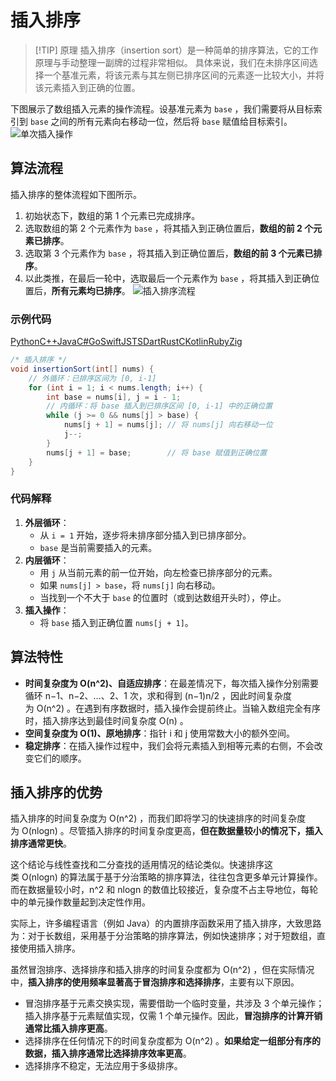 # 插入排序

>[!TIP] 原理
>插入排序（insertion sort）是一种简单的排序算法，它的工作原理与手动整理一副牌的过程非常相似。
具体来说，我们在未排序区间选择一个基准元素，将该元素与其左侧已排序区间的元素逐一比较大小，并将该元素插入到正确的位置。

下图展示了数组插入元素的操作流程。设基准元素为 `base` ，我们需要将从目标索引到 `base` 之间的所有元素向右移动一位，然后将 `base` 赋值给目标索引。
![单次插入操作](https://www.hello-algo.com/chapter_sorting/insertion_sort.assets/insertion_operation.png)


## 算法流程

插入排序的整体流程如下图所示。
1. 初始状态下，数组的第 1 个元素已完成排序。
2. 选取数组的第 2 个元素作为 `base` ，将其插入到正确位置后，**数组的前 2 个元素已排序**。
3. 选取第 3 个元素作为 `base` ，将其插入到正确位置后，**数组的前 3 个元素已排序**。
4. 以此类推，在最后一轮中，选取最后一个元素作为 `base` ，将其插入到正确位置后，**所有元素均已排序**。
![插入排序流程](https://www.hello-algo.com/chapter_sorting/insertion_sort.assets/insertion_sort_overview.png)

### 示例代码

[Python](https://www.hello-algo.com/chapter_sorting/insertion_sort/#__tabbed_1_1)[C++](https://www.hello-algo.com/chapter_sorting/insertion_sort/#__tabbed_1_2)[Java](https://www.hello-algo.com/chapter_sorting/insertion_sort/#__tabbed_1_3)[C#](https://www.hello-algo.com/chapter_sorting/insertion_sort/#__tabbed_1_4)[Go](https://www.hello-algo.com/chapter_sorting/insertion_sort/#__tabbed_1_5)[Swift](https://www.hello-algo.com/chapter_sorting/insertion_sort/#__tabbed_1_6)[JS](https://www.hello-algo.com/chapter_sorting/insertion_sort/#__tabbed_1_7)[TS](https://www.hello-algo.com/chapter_sorting/insertion_sort/#__tabbed_1_8)[Dart](https://www.hello-algo.com/chapter_sorting/insertion_sort/#__tabbed_1_9)[Rust](https://www.hello-algo.com/chapter_sorting/insertion_sort/#__tabbed_1_10)[C](https://www.hello-algo.com/chapter_sorting/insertion_sort/#__tabbed_1_11)[Kotlin](https://www.hello-algo.com/chapter_sorting/insertion_sort/#__tabbed_1_12)[Ruby](https://www.hello-algo.com/chapter_sorting/insertion_sort/#__tabbed_1_13)[Zig](https://www.hello-algo.com/chapter_sorting/insertion_sort/#__tabbed_1_14)

```java
/* 插入排序 */
void insertionSort(int[] nums) {
    // 外循环：已排序区间为 [0, i-1]
    for (int i = 1; i < nums.length; i++) {
        int base = nums[i], j = i - 1;
        // 内循环：将 base 插入到已排序区间 [0, i-1] 中的正确位置
        while (j >= 0 && nums[j] > base) {
            nums[j + 1] = nums[j]; // 将 nums[j] 向右移动一位
            j--;
        }
        nums[j + 1] = base;        // 将 base 赋值到正确位置
    }
}
```

### **代码解释**

1. **外层循环**：
    - 从 `i = 1` 开始，逐步将未排序部分插入到已排序部分。
    - `base` 是当前需要插入的元素。
2. **内层循环**：
    - 用 `j` 从当前元素的前一位开始，向左检查已排序部分的元素。
    - 如果 `nums[j] > base`，将 `nums[j]` 向右移动。
    - 当找到一个不大于 `base` 的位置时（或到达数组开头时），停止。
3. **插入操作**：
    - 将 `base` 插入到正确位置 `nums[j + 1]`。
## 算法特性

- **时间复杂度为 O(n^2)、自适应排序**：在最差情况下，每次插入操作分别需要循环 n−1、n−2、…、2、1 次，求和得到 (n−1)n/2 ，因此时间复杂度为 O(n^2) 。在遇到有序数据时，插入操作会提前终止。当输入数组完全有序时，插入排序达到最佳时间复杂度 O(n) 。
- **空间复杂度为 O(1)、原地排序**：指针 i 和 j 使用常数大小的额外空间。
- **稳定排序**：在插入操作过程中，我们会将元素插入到相等元素的右侧，不会改变它们的顺序。

## 插入排序的优势

插入排序的时间复杂度为 O(n^2) ，而我们即将学习的快速排序的时间复杂度为 O(nlog⁡n) 。尽管插入排序的时间复杂度更高，**但在数据量较小的情况下，插入排序通常更快**。

这个结论与线性查找和二分查找的适用情况的结论类似。快速排序这类 O(nlog⁡n) 的算法属于基于分治策略的排序算法，往往包含更多单元计算操作。而在数据量较小时，n^2 和 nlog⁡n 的数值比较接近，复杂度不占主导地位，每轮中的单元操作数量起到决定性作用。

实际上，许多编程语言（例如 Java）的内置排序函数采用了插入排序，大致思路为：对于长数组，采用基于分治策略的排序算法，例如快速排序；对于短数组，直接使用插入排序。

虽然冒泡排序、选择排序和插入排序的时间复杂度都为 O(n^2) ，但在实际情况中，**插入排序的使用频率显著高于冒泡排序和选择排序**，主要有以下原因。

- 冒泡排序基于元素交换实现，需要借助一个临时变量，共涉及 3 个单元操作；插入排序基于元素赋值实现，仅需 1 个单元操作。因此，**冒泡排序的计算开销通常比插入排序更高**。
- 选择排序在任何情况下的时间复杂度都为 O(n^2) 。**如果给定一组部分有序的数据，插入排序通常比选择排序效率更高**。
- 选择排序不稳定，无法应用于多级排序。